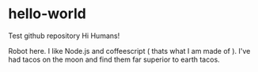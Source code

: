 # hello-world
Test github repository
Hi Humans!

Robot here. I like Node.js and coffeescript ( thats what I am made of ).
I've had tacos on the moon and find them far superior to earth tacos.
